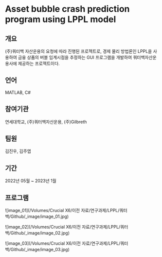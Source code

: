 # Asset bubble crash prediction program using LPPL model

## 개요

(주)쿼터백 자산운용의 요청에 따라 진행된 프로젝트로, 경제 물리 방법론인 LPPL을 사용하여 금융 상품의 버블 임계시점을 추정하는 GUI 프로그램을 개발하여 쿼터백자산운용사에 제공하는 프로젝트이다.

## 언어

MATLAB, C#

## 참여기관

연세대학교, (주)쿼터백자산운용, (주)Gilbreth

## 팀원

김진우, 김주엽

## 기간

2022년 05월 ~ 2023년 1월

## 프로그램

![image_01](/Volumes/Crucial X6/이전 자료/연구과제/LPPL/쿼터백/Github/_image/image_01.jpg)

![image_02](/Volumes/Crucial X6/이전 자료/연구과제/LPPL/쿼터백/Github/_image/image_02.jpg)

![image_03](/Volumes/Crucial X6/이전 자료/연구과제/LPPL/쿼터백/Github/_image/image_03.jpg)
